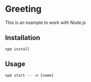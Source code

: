 # Greeting

This is an example to work with Node.js

## Installation

`npm install`

## Usage

`npm start -- -n [name]`
